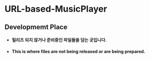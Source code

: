 # URL-based-MusicPlayer

## Developmemt Place
- #### 릴리즈 되지 않거나 준비중인 파일들을 담는 곳입니다.
- #### This is where files are not being released or are being prepared.

